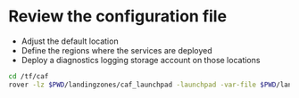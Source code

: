 
# Review the configuration file

* Adjust the default location
* Define the regions where the services are deployed
* Deploy a diagnostics logging storage account on those locations

```bash
cd /tf/caf
rover -lz $PWD/landingzones/caf_launchpad -launchpad -var-file $PWD/landingzones/caf_launchpad/examples/402-dual-region-essential/configuration.tfvars -a apply
```